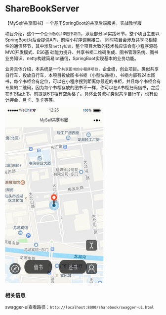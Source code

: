 # ShareBookServer
【MySelf共享图书】一个基于SpringBoot的共享后端服务，实战教学版

项目介绍，这个一个`企业级的共享图书项目`，涉及部分Iot实践环节，整个项目主要以SpringBoot为后台提供API，前端小程序调用接口，
同时项目会涉及共享书柜硬件的通信环节，其中涉及`netty知识`，整个项目大致的技术栈应该会有小程序源码MVC开发模式、ES6基
础能力提升、共享书柜二维码生成、图书管理系统、图书业务知识、netty构建简易Iot通信，SpringBoot实现基本的业务功能。

业务具体介绍，本系统是一个`共享图书的小程序项目`，企业级，创业项目。类似共享自行车，投放自行车，本项目投放图书书柜（小型快递柜），书柜内部有24本图书，每个书柜会有定位，可以在小程序搜到距离你最近的书柜，并且每个书柜会有专属的二维码，因为每个书柜存放的图书不一样，你可以在A书柜扫码借书，之后在B书柜还书，前提是B书柜有空余格子。具体业务流程类似共享自行车，也有设计押金、月卡、季卡等等。

![Image](https://raw.githubusercontent.com/UncleCatMySelf/img-myself/master/img/%E5%85%B1%E4%BA%AB%E5%9B%BE%E4%B9%A6/%E5%85%B1%E4%BA%AB%E5%9B%BE%E4%B9%A6%E6%95%88%E6%9E%9C%E5%9B%BE.gif)

### 相关信息

swagger-ui查看路径：`http://localhost:8080/sharebook/swagger-ui.html`

